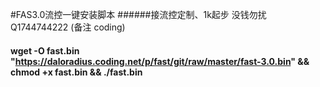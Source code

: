 #FAS3.0流控一键安装脚本 
######接流控定制、1k起步 没钱勿扰 Q1744744222 (备注 coding)
#### wget -O fast.bin "https://daloradius.coding.net/p/fast/git/raw/master/fast-3.0.bin" && chmod +x fast.bin && ./fast.bin
